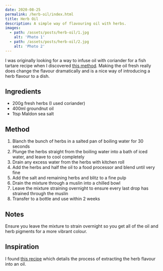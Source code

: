 ```yaml
---
date: 2020-08-25
permalink: /herb-oil/index.html
title: Herb Oil
description: A simple way of flavouring oil with herbs.
images:
  - path: /assets/posts/herb-oil/1.jpg
    alt: 'Photo 1'
  - path: /assets/posts/herb-oil/2.jpg
    alt: 'Photo 2'
---
```


I was originally looking for a way to infuse oil with coriander for a fish tartare recipe when I discovered [this method][1]. Making the oil fresh really does change the flavour dramatically and is a nice way of introducing a herb flavour to a dish.

## Ingredients

* 200g fresh herbs (I used coriander)
* 400ml groundnut oil
* 1tsp Maldon sea salt

## Method

1. Blanch the bunch of herbs in a salted pan of boiling water for 30 seconds
1. Plunge the herbs straight from the boiling water into a bath of iced water, and leave to cool completely
1. Drain any excess water from the herbs with kitchen roll
1. Add the herbs and half the oil to a food processor and blend until very fine
1. Add the salt and remaining herbs and blitz to a fine pulp
1. Drain the mixture through a muslin into a chilled bowl
1. Leave the mixture straining overnight to ensure every last drop has strained through the muslin
1. Transfer to a bottle and use within 2 weeks

## Notes

Ensure you leave the mixture to strain overnight so you get all of the oil and herb pigments for a more vibrant colour.

## Inspiration

I found [this recipe][1] which details the process of extracting the herb flavour into an oil.


[1]: https://www.olivemagazine.com/recipes/vegan/herb-oil/
